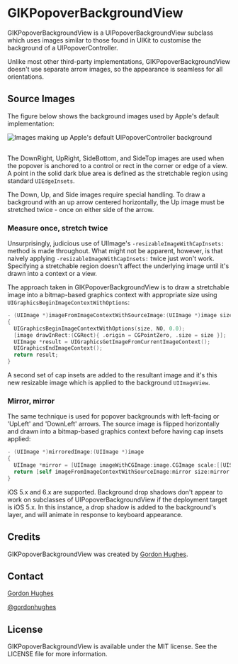 # GIKPopoverBackgroundView

GIKPopoverBackgroundView is a UIPopoverBackgroundView subclass which uses images similar to those found in UIKit to customise the background of a UIPopoverController.

Unlike most other third-party implementations, GIKPopoverBackgroundView doesn't use separate arrow images, so the  appearance is seamless for all orientations.

## Source Images

The figure below shows the background images used by Apple's default implementation:

<img src="https://github.com/GiK/GIKPopoverBackgroundView/raw/gh-pages/AppleDefaultBackgroundImages.png" alt="Images making up Apple's default UIPopoverController background" title="Shared artwork images" style="display:block; margin: 10px auto 30px auto;" class="center">

The DownRight, UpRight, SideBottom, and SideTop images are used when the popover is anchored to a control or rect in the corner or edge of a view. A point in the solid dark blue area is defined as the stretchable region using standard `UIEdgeInsets`.

The Down, Up, and Side images require special handling. To draw a background with an up arrow centered horizontally, the Up image must be stretched twice - once on either side of the arrow.

### Measure once, stretch twice

Unsurprisingly, judicious use of UIImage's `-resizableImageWithCapInsets:` method is made throughout. What might not be apparent, however, is that naively applying `-resizableImageWithCapInsets:` twice just won't work. Specifying a stretchable region doesn't affect the underlying image until it's drawn into a context or a view.

The approach taken in GIKPopoverBackgroundView is to draw a stretchable image into a bitmap-based graphics context with appropriate size using `UIGraphicsBeginImageContextWithOptions`:

``` objective-c
- (UIImage *)imageFromImageContextWithSourceImage:(UIImage *)image size:(CGSize)size
{
  UIGraphicsBeginImageContextWithOptions(size, NO, 0.0);
  [image drawInRect:(CGRect){ .origin = CGPointZero, .size = size }];
  UIImage *result = UIGraphicsGetImageFromCurrentImageContext();
  UIGraphicsEndImageContext();
  return result;
}
```

A second set of cap insets are added to the resultant image and it's this new resizable image which is applied to the background `UIImageView`.

### Mirror, mirror

The same technique is used for popover backgrounds with left-facing or 'UpLeft' and 'DownLeft' arrows. The source image is flipped horizontally and drawn into a bitmap-based graphics context before having cap insets applied:

``` objective-c
- (UIImage *)mirroredImage:(UIImage *)image
{
  UIImage *mirror = [UIImage imageWithCGImage:image.CGImage scale:[[UIScreen mainScreen] scale] orientation:UIImageOrientationUpMirrored];
  return [self imageFromImageContextWithSourceImage:mirror size:mirror.size];
}
```


iOS 5.x and 6.x are supported. Background drop shadows don't appear to work on subclasses of UIPopoverBackgroundView if the deployment target is iOS 5.x. In this instance, a drop shadow is added to the background's layer, and will animate in response to keyboard appearance.

## Credits

GIKPopoverBackgroundView was created by [Gordon Hughes](https://github.com/gik/).

## Contact

[Gordon Hughes](https://github.com/gik/)

[@gordonhughes](http://twitter.com/gordonhughes)

## License

GIKPopoverBackgroundView is available under the MIT license. See the LICENSE file for more information.

